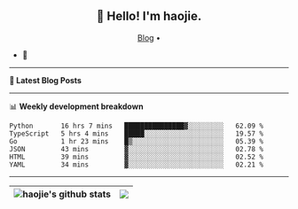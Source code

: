 <h2 align="center">👋 Hello! I'm haojie.</h2>
<p align="center">
  <a href="https://aoyouer.com">Blog</a> •
</p>


- 🔭 


-------

**📝 Latest Blog Posts**


-------

📊 **Weekly development breakdown**
<!--START_SECTION:waka-->

```text
Python       16 hrs 7 mins   ███████████████▓░░░░░░░░░   62.09 %
TypeScript   5 hrs 4 mins    █████░░░░░░░░░░░░░░░░░░░░   19.57 %
Go           1 hr 23 mins    █▒░░░░░░░░░░░░░░░░░░░░░░░   05.39 %
JSON         43 mins         ▓░░░░░░░░░░░░░░░░░░░░░░░░   02.78 %
HTML         39 mins         ▓░░░░░░░░░░░░░░░░░░░░░░░░   02.52 %
YAML         34 mins         ▓░░░░░░░░░░░░░░░░░░░░░░░░   02.21 %
```

<!--END_SECTION:waka-->

-------



| <img align="center" src="https://github-readme-stats.vercel.app/api?username=haojie06&show_icons=true&theme=graywhite&show_icons=true&count_private=true&include_all_commits=true&hide_border=true" alt="haojie's github stats" /> | <img align="center" src="https://github-readme-stats.vercel.app/api/top-langs/?username=haojie06&layout=compact&theme=graywhite&hide_border=true&hide=css,html" /> |
| ------------- | ------------- |


